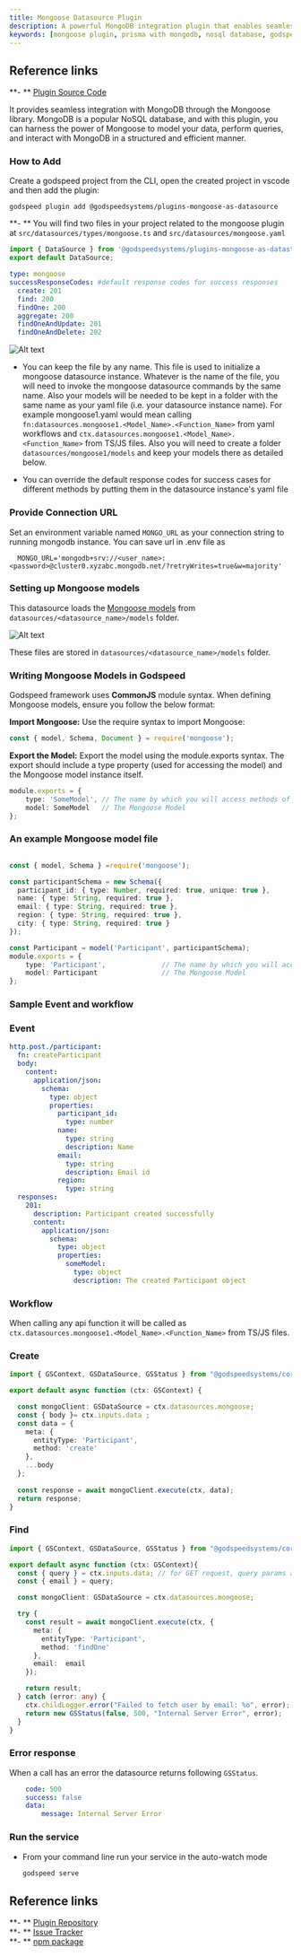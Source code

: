 ```yaml
---
title: Mongoose Datasource Plugin
description: A powerful MongoDB integration plugin that enables seamless database operations through Mongoose ODM in Godspeed applications. Features include data modeling, CRUD operations and efficient query handling with MongoDB.
keywords: [mongoose plugin, prisma with mongodb, nosql database, godspeed datasource plugin, mongoose integration]
---
```


## Reference links
**- ** [Plugin Source Code](https://github.com/godspeedsystems/gs-plugins/tree/main/plugins/mongoose-as-datasource)  

It provides seamless integration with MongoDB through the Mongoose library. MongoDB is a popular NoSQL database, and with this plugin, you can harness the power of Mongoose to model your data, perform queries, and interact with MongoDB in a structured and efficient manner.

### How to Add 
Create a godspeed project from the CLI, open the created project in vscode and then add the plugin:

```
godspeed plugin add @godspeedsystems/plugins-mongoose-as-datasource 
```

**- ** You will find two files in your project related to the mongoose plugin at `src/datasources/types/mongoose.ts` and `src/datasources/mongoose.yaml`

```typescript title=src/datasources/types/mongoose.ts
import { DataSource } from '@godspeedsystems/plugins-mongoose-as-datastore';
export default DataSource;
```

```yaml title=src/datasources/mongoose.yaml
type: mongoose
successResponseCodes: #default response codes for success responses
  create: 201
  find: 200
  findOne: 200
  aggregate: 200
  findOneAndUpdate: 201
  findOneAndDelete: 202
```
  ![Alt text](../../../../static/img/mongoose_folder_structure.png)
- You can keep the file by any name. This file is used to initialize a mongoose datasource instance. Whatever is the name of the file, you will need to invoke
the mongoose datasource commands by the same name. Also your models will be needed to be kept in a folder with the same name as your yaml file (i.e. your datasource instance name). For example mongoose1.yaml would mean
calling `fn:datasources.mongoose1.<Model_Name>.<Function_Name>` from yaml workflows and 
`ctx.datasources.mongoose1.<Model_Name>.<Function_Name>` from TS/JS files. Also you will need to create a folder `datasources/mongoose1/models` and keep your models there as detailed below.

- You can override the default response codes for success cases for different methods by putting them in the datasource instance's yaml file

### Provide Connection URL

Set an environment variable named `MONGO_URL` as your connection string to running mongodb instance.
You can save url in .env file as
  
  ```
    MONGO_URL='mongodb+srv://<user_name>:<password>@cluster0.xyzabc.mongodb.net/?retryWrites=true&w=majority'
  ```

### Setting up Mongoose models
This datasource loads the [Mongoose models](https://mongoosejs.com/docs/models.html) from `datasources/<datasource_name>/models` folder.

![Alt text](../../../../static/img/mongoose_folder_structure.png)

 
These files are stored in `datasources/<datasource_name>/models` folder.

### Writing Mongoose Models in Godspeed

Godspeed framework uses **CommonJS** module syntax. When defining Mongoose models, ensure you follow the below format:

**Import Mongoose:** Use the require syntax to import Mongoose:
```ts
const { model, Schema, Document } = require('mongoose');
```

**Export the Model:**
 Export the model using the module.exports syntax. The export should include a type property (used for accessing the model) and the Mongoose model instance itself.
```ts
module.exports = {
    type: 'SomeModel', // The name by which you will access methods of this collection/model
    model: SomeModel   // The Mongoose Model
};
```

### An example Mongoose model file

```typescript title=datasources/<datasource_name>/models/Participant.ts

const { model, Schema } =require('mongoose');

const participantSchema = new Schema({
  participant_id: { type: Number, required: true, unique: true },
  name: { type: String, required: true },
  email: { type: String, required: true },
  region: { type: String, required: true },
  city: { type: String, required: true }
});

const Participant = model('Participant', participantSchema);
module.exports = {
    type: 'Participant',              // The name by which you will access methods of this collection/model
    model: Participant                // The Mongoose Model
};

```

### Sample Event and workflow
<!-- 
**1. ** Only the first arg of the function as accepted by the API.
  ```yaml
    id: mongoose_workflow
    tasks:
      - id: first_task
        fn: datasource.mongoose.SomeModel.findOne
        args: {"name": "mastersilv3r"} #Fun fact: YAML acceptes JSON as well. 
  ```
**2. ** Most Mongoose functions accept multiple args. To pass all args to an API call, send an array of the acceptable args. This array is spread and passed to the API call
  ```yaml
    id: helloworld2_workflow
    tasks:
      - id: helloworld2_workflow_first_task
        fn: datasource.mongoose.SomeModel.findOne
        args: #as an array
          - name: mastersilv3r #search clause: First argument
          - 'name age' #The projection: second argument
          - {} # Options: the third argument
  ``` -->
### Event
```yaml title=events/createParticipant.yaml
http.post./participant:
  fn: createParticipant
  body:
    content:
      application/json:
        schema:
          type: object
          properties:
            participant_id:
              type: number
            name:
              type: string
              description: Name
            email:
              type: string
              description: Email id
            region:
              type: string
  responses:
    201:
      description: Participant created successfully
      content:
        application/json:
          schema:
            type: object
            properties:
              someModel:
                type: object
                description: The created Participant object
```
### Workflow
When calling any api function it will be called as `ctx.datasources.mongoose1.<Model_Name>.<Function_Name>` from TS/JS files.

### Create
```ts title=createParticipant.ts
import { GSContext, GSDataSource, GSStatus } from "@godspeedsystems/core";

export default async function (ctx: GSContext) {

  const mongoClient: GSDataSource = ctx.datasources.mongoose;
  const { body }= ctx.inputs.data ;
  const data = { 
    meta: {
      entityType: 'Participant', 
      method: 'create'
    },
    ...body
  };
  
  const response = await mongoClient.execute(ctx, data);
  return response;
}
```

### Find
```ts title=getParticipant.ts
import { GSContext, GSDataSource, GSStatus } from "@godspeedsystems/core";

export default async function (ctx: GSContext){
  const { query } = ctx.inputs.data; // for GET request, query params are here
  const { email } = query;

  const mongoClient: GSDataSource = ctx.datasources.mongoose;

  try {
    const result = await mongoClient.execute(ctx, {
      meta: {
        entityType: 'Participant',
        method: 'findOne'
      },
      email:  email 
    });

    return result;
  } catch (error: any) {
    ctx.childLogger.error("Failed to fetch user by email: %o", error);
    return new GSStatus(false, 500, "Internal Server Error", error);
  }
}
```

### Error response
When a call has an error the datasource returns following `GSStatus`.
```yaml
    code: 500
    success: false
    data: 
        message: Internal Server Error
```

### Run the service
- From your command line run your service in the auto-watch mode
  ```bash
  godspeed serve
  ```

## Reference links
**- ** [Plugin Repository](https://github.com/godspeedsystems/gs-plugins/tree/main/plugins/mongoose-as-datasource)   
**- ** [Issue Tracker](https://github.com/godspeedsystems/gs-plugins/issues)      
**- ** [npm package](https://www.npmjs.com/package/@godspeedsystems/plugins-mongoose-as-datasource)

